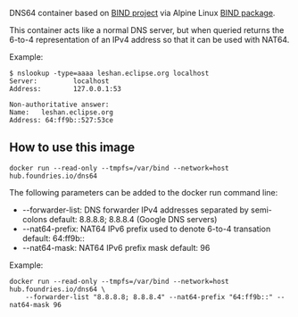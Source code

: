 DNS64 container based on [BIND project](https://gitlab.isc.org/isc-projects/bind9)
via Alpine Linux [BIND package](https://pkgs.alpinelinux.org/packages?name=bind).

This container acts like a normal DNS server, but when queried returns the
6-to-4 representation of an IPv4 address so that it can be used with NAT64.

Example:
```
$ nslookup -type=aaaa leshan.eclipse.org localhost
Server:         localhost
Address:        127.0.0.1:53

Non-authoritative answer:
Name:   leshan.eclipse.org
Address: 64:ff9b::527:53ce
```

## How to use this image

```
docker run --read-only --tmpfs=/var/bind --network=host hub.foundries.io/dns64
```

The following parameters can be added to the docker run command line:

- --forwarder-list: DNS forwarder IPv4 addresses separated by semi-colons
  default: 8.8.8.8; 8.8.8.4 (Google DNS servers)
- --nat64-prefix: NAT64 IPv6 prefix used to denote 6-to-4 transation
  default: 64:ff9b::
- --nat64-mask: NAT64 IPv6 prefix mask
  default: 96

Example:
```
docker run --read-only --tmpfs=/var/bind --network=host hub.foundries.io/dns64 \
    --forwarder-list "8.8.8.8; 8.8.8.4" --nat64-prefix "64:ff9b::" --nat64-mask 96
```
